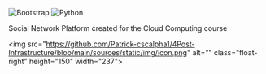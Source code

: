 ![Bootstrap](https://img.shields.io/badge/Frontend-Bootstrap-red)
![Python](https://img.shields.io/badge/Backend-Python-blue)

Social Network Platform created for the Cloud Computing course

<img src="https://github.com/Patrick-cscalpha1/4Post-Infrastructure/blob/main/sources/static/img/icon.png" alt="" class="float-right" height="150" width="237">
